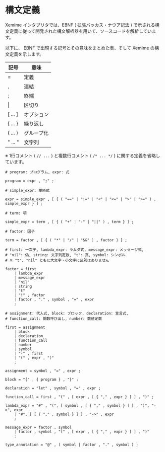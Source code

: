 # 構文定義

Xemime インタプリタでは、EBNF ( 拡張バッカス・ナウア記法 ) で示される構文定義に従って開発された構文解析器を用いて、ソースコードを解析しています。

以下に、 EBNF で出現する記号とその意味をまとめた表、そして Xemime の構文定義を示します。

| 記号 | 意味 |
| ---- | ---- |
| = | 定義 |
| , | 連結 |
| ; | 終端 |
| &#x7C; | 区切り |
| [ ... ] | オプション |
| { ... } | 繰り返し |
| ( ... ) | グループ化 |
| " ... " | 文字列 |

※ 1行コメント ( ``// ...`` ) と複数行コメント ( ``/* ... */`` ) に関する定義を省略しています。

```
# program: プログラム, expr: 式

program = expr , ";" ;

# simple_expr: 単純式

expr = simple_expr , [ { ( "==" | "!=" | "<" | "<=" | ">" | ">=" ) , simple_expr } ] ;

# term: 項

simple_expr = term , [ { ( "+" | "-" | "||" ) , term } ] ;

# factor: 因子

term = factor , [ { ( "*" | "/" | "&&" ) , factor } ] ;

# first: 一次子, lambda_expr: ラムダ式, message_expr: メッセージ式,
# "nil": 偽, string: 文字列定数, "t": 真, symbol: シンボル
# ※ "t", "nil" ともに大文字・小文字に区別はありません

factor = first
    | lambda_expr
    | message_expr
    | "nil"
    | string
    | "t"
    | "!" , factor
    | factor , "." , symbol , "=" , expr
    ;

# assignment: 代入式, block: ブロック, declaration: 宣言式,
# function_call: 関数呼び出し, number: 数値定数

first = assignment
    | block
    | declaration
    | function_call
    | number
    | symbol
    | "-" , first
    | "(" , expr , ")"
    ;

assignment = symbol , "=" , expr ;

block = "{" , { program } , "}" ;

declaration = "let" , symbol , "=" , expr ;

function_call = first , "(" , [ expr , [ { "," , expr } ] ] , ")" ;

lambda_expr = "#" , "(", [ symbol , [ { "," , symbol } ] ] , ")", "->", expr
    | "#", [ [ { "," , symbol } ] ] , "->" , expr
    ;

message_expr = factor , symbol
    | factor , symbol , "(" , [ expr , [ { "," , expr } ] ] , ")"
    ;

type_annotation = "@" , ( symbol | factor , "." , symbol ) ;
```
